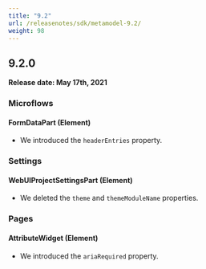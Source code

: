 ```yaml
---
title: "9.2"
url: /releasenotes/sdk/metamodel-9.2/
weight: 98
---
```


## 9.2.0

**Release date: May 17th, 2021**

### Microflows

#### FormDataPart (Element)

* We introduced the `headerEntries` property.

### Settings

#### WebUIProjectSettingsPart (Element)

* We deleted the `theme` and `themeModuleName` properties.

### Pages

#### AttributeWidget (Element)

* We introduced the `ariaRequired` property.
